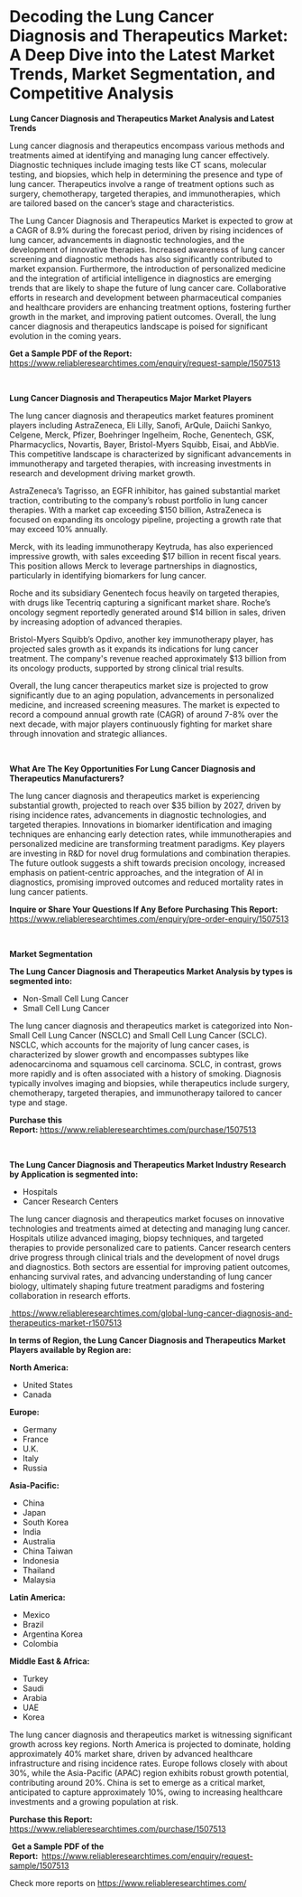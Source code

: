 <p><h1>Decoding the Lung Cancer Diagnosis and Therapeutics Market: A Deep Dive into the Latest Market Trends, Market Segmentation, and Competitive Analysis</h1></p><p><strong>Lung Cancer Diagnosis and Therapeutics Market Analysis and Latest Trends</strong></p>
<p><p>Lung cancer diagnosis and therapeutics encompass various methods and treatments aimed at identifying and managing lung cancer effectively. Diagnostic techniques include imaging tests like CT scans, molecular testing, and biopsies, which help in determining the presence and type of lung cancer. Therapeutics involve a range of treatment options such as surgery, chemotherapy, targeted therapies, and immunotherapies, which are tailored based on the cancer’s stage and characteristics.</p><p>The Lung Cancer Diagnosis and Therapeutics Market is expected to grow at a CAGR of 8.9% during the forecast period, driven by rising incidences of lung cancer, advancements in diagnostic technologies, and the development of innovative therapies. Increased awareness of lung cancer screening and diagnostic methods has also significantly contributed to market expansion. Furthermore, the introduction of personalized medicine and the integration of artificial intelligence in diagnostics are emerging trends that are likely to shape the future of lung cancer care. Collaborative efforts in research and development between pharmaceutical companies and healthcare providers are enhancing treatment options, fostering further growth in the market, and improving patient outcomes. Overall, the lung cancer diagnosis and therapeutics landscape is poised for significant evolution in the coming years.</p></p>
<p><strong>Get a Sample PDF of the Report:&nbsp;</strong> <a href="https://www.reliableresearchtimes.com/enquiry/request-sample/1507513?utm_campaign=2997&utm_medium=2&utm_source=Github&utm_content=ia&utm_term=23032025&utm_id=lung-cancer-diagnosis-and-therapeutics">https://www.reliableresearchtimes.com/enquiry/request-sample/1507513</a></p>
<p>&nbsp;</p>
<p><strong>Lung Cancer Diagnosis and Therapeutics Major Market Players</strong></p>
<p><p>The lung cancer diagnosis and therapeutics market features prominent players including AstraZeneca, Eli Lilly, Sanofi, ArQule, Daiichi Sankyo, Celgene, Merck, Pfizer, Boehringer Ingelheim, Roche, Genentech, GSK, Pharmacyclics, Novartis, Bayer, Bristol-Myers Squibb, Eisai, and AbbVie. This competitive landscape is characterized by significant advancements in immunotherapy and targeted therapies, with increasing investments in research and development driving market growth.</p><p>AstraZeneca’s Tagrisso, an EGFR inhibitor, has gained substantial market traction, contributing to the company’s robust portfolio in lung cancer therapies. With a market cap exceeding $150 billion, AstraZeneca is focused on expanding its oncology pipeline, projecting a growth rate that may exceed 10% annually.</p><p>Merck, with its leading immunotherapy Keytruda, has also experienced impressive growth, with sales exceeding $17 billion in recent fiscal years. This position allows Merck to leverage partnerships in diagnostics, particularly in identifying biomarkers for lung cancer.</p><p>Roche and its subsidiary Genentech focus heavily on targeted therapies, with drugs like Tecentriq capturing a significant market share. Roche’s oncology segment reportedly generated around $14 billion in sales, driven by increasing adoption of advanced therapies.</p><p>Bristol-Myers Squibb’s Opdivo, another key immunotherapy player, has projected sales growth as it expands its indications for lung cancer treatment. The company's revenue reached approximately $13 billion from its oncology products, supported by strong clinical trial results.</p><p>Overall, the lung cancer therapeutics market size is projected to grow significantly due to an aging population, advancements in personalized medicine, and increased screening measures. The market is expected to record a compound annual growth rate (CAGR) of around 7-8% over the next decade, with major players continuously fighting for market share through innovation and strategic alliances.</p></p>
<p>&nbsp;</p>
<p><strong>What Are The Key Opportunities For Lung Cancer Diagnosis and Therapeutics Manufacturers?</strong></p>
<p><p>The lung cancer diagnosis and therapeutics market is experiencing substantial growth, projected to reach over $35 billion by 2027, driven by rising incidence rates, advancements in diagnostic technologies, and targeted therapies. Innovations in biomarker identification and imaging techniques are enhancing early detection rates, while immunotherapies and personalized medicine are transforming treatment paradigms. Key players are investing in R&D for novel drug formulations and combination therapies. The future outlook suggests a shift towards precision oncology, increased emphasis on patient-centric approaches, and the integration of AI in diagnostics, promising improved outcomes and reduced mortality rates in lung cancer patients.</p></p>
<p><strong>Inquire or Share Your Questions If Any Before Purchasing This Report:</strong> <a href="https://www.reliableresearchtimes.com/enquiry/pre-order-enquiry/1507513?utm_campaign=2997&utm_medium=2&utm_source=Github&utm_content=ia&utm_term=23032025&utm_id=lung-cancer-diagnosis-and-therapeutics">https://www.reliableresearchtimes.com/enquiry/pre-order-enquiry/1507513</a></p>
<p>&nbsp;</p>
<p><strong>Market Segmentation</strong></p>
<p><strong>The Lung Cancer Diagnosis and Therapeutics Market Analysis by types is segmented into:</strong></p>
<p><ul><li>Non-Small Cell Lung Cancer</li><li>Small Cell Lung Cancer</li></ul></p>
<p><p>The lung cancer diagnosis and therapeutics market is categorized into Non-Small Cell Lung Cancer (NSCLC) and Small Cell Lung Cancer (SCLC). NSCLC, which accounts for the majority of lung cancer cases, is characterized by slower growth and encompasses subtypes like adenocarcinoma and squamous cell carcinoma. SCLC, in contrast, grows more rapidly and is often associated with a history of smoking. Diagnosis typically involves imaging and biopsies, while therapeutics include surgery, chemotherapy, targeted therapies, and immunotherapy tailored to cancer type and stage.</p></p>
<p><strong>Purchase this Report:&nbsp;</strong><a href="https://www.reliableresearchtimes.com/purchase/1507513?utm_campaign=2997&utm_medium=2&utm_source=Github&utm_content=ia&utm_term=23032025&utm_id=lung-cancer-diagnosis-and-therapeutics">https://www.reliableresearchtimes.com/purchase/1507513</a></p>
<p>&nbsp;</p>
<p><strong>The Lung Cancer Diagnosis and Therapeutics Market Industry Research by Application is segmented into:</strong></p>
<p><ul><li>Hospitals</li><li>Cancer Research Centers</li></ul></p>
<p><p>The lung cancer diagnosis and therapeutics market focuses on innovative technologies and treatments aimed at detecting and managing lung cancer. Hospitals utilize advanced imaging, biopsy techniques, and targeted therapies to provide personalized care to patients. Cancer research centers drive progress through clinical trials and the development of novel drugs and diagnostics. Both sectors are essential for improving patient outcomes, enhancing survival rates, and advancing understanding of lung cancer biology, ultimately shaping future treatment paradigms and fostering collaboration in research efforts.</p></p>
<p><a href="https://www.reliableresearchtimes.com/global-lung-cancer-diagnosis-and-therapeutics-market-r1507513?utm_campaign=2997&utm_medium=2&utm_source=Github&utm_content=ia&utm_term=23032025&utm_id=lung-cancer-diagnosis-and-therapeutics">&nbsp;https://www.reliableresearchtimes.com/global-lung-cancer-diagnosis-and-therapeutics-market-r1507513</a></p>
<p><strong>In terms of Region, the Lung Cancer Diagnosis and Therapeutics Market Players available by Region are:</strong></p>
<p>
    <p> <strong> North America: </strong>
        <ul>
            <li>United States</li>
            <li>Canada</li>
        </ul>
        </p> 
    <p> <strong> Europe: </strong>
        <ul>
            <li>Germany</li>
            <li>France</li>
            <li>U.K.</li>
            <li>Italy</li>
            <li>Russia</li>
        </ul>
        </p> 
    <p> <strong> Asia-Pacific: </strong>
        <ul>
            <li>China</li>
            <li>Japan</li>
            <li>South Korea</li>
            <li>India</li>
            <li>Australia</li>
            <li>China Taiwan</li>
            <li>Indonesia</li>
            <li>Thailand</li>
            <li>Malaysia</li>
        </ul>
        </p> 
    <p> <strong> Latin America: </strong>
        <ul>
            <li>Mexico</li>
            <li>Brazil</li>
            <li>Argentina Korea</li>
            <li>Colombia</li>
        </ul>
        </p> 
    <p> <strong> Middle East & Africa: </strong>
        <ul>
            <li>Turkey</li>
            <li>Saudi</li>
            <li>Arabia</li>
            <li>UAE</li>
            <li>Korea</li>
        </ul>
    </p>
    </p>
<p><p>The lung cancer diagnosis and therapeutics market is witnessing significant growth across key regions. North America is projected to dominate, holding approximately 40% market share, driven by advanced healthcare infrastructure and rising incidence rates. Europe follows closely with about 30%, while the Asia-Pacific (APAC) region exhibits robust growth potential, contributing around 20%. China is set to emerge as a critical market, anticipated to capture approximately 10%, owing to increasing healthcare investments and a growing population at risk.</p></p>
<p><strong>Purchase this Report: </strong><a href="https://www.reliableresearchtimes.com/purchase/1507513?utm_campaign=2997&utm_medium=2&utm_source=Github&utm_content=ia&utm_term=23032025&utm_id=lung-cancer-diagnosis-and-therapeutics">https://www.reliableresearchtimes.com/purchase/1507513</a></p>
<p>&nbsp;<strong>Get a Sample PDF of the Report:&nbsp;&nbsp;</strong><a href="https://www.reliableresearchtimes.com/enquiry/request-sample/1507513?utm_campaign=2997&utm_medium=2&utm_source=Github&utm_content=ia&utm_term=23032025&utm_id=lung-cancer-diagnosis-and-therapeutics">https://www.reliableresearchtimes.com/enquiry/request-sample/1507513</a></p>
<p><strong></strong></p>
<p>Check more reports on <a href="https://www.reliableresearchtimes.com/?utm_campaign=2997&utm_medium=2&utm_source=Github&utm_content=ia&utm_term=23032025&utm_id=lung-cancer-diagnosis-and-therapeutics">https://www.reliableresearchtimes.com/</a></p>